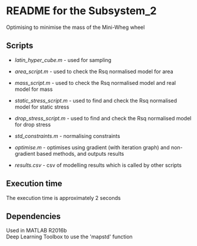 README for the Subsystem_2
==========================
Optimising to minimise the mass of the Mini-Wheg wheel

Scripts
-------

* *latin_hyper_cube.m* - used for sampling
* *area_script.m* - used to check the Rsq normalised model for area
* *mass_script.m* - used to check the Rsq normalised model and real model for mass
* *static_stress_script.m* - used to find and check the Rsq normalised model for static stress
* *drop_stress_script.m* - used to find and check the Rsq normalised model for drop stress  
  
* *std_constraints.m* - normalising constraints
* *optimise.m* - optimises using gradient (with iteration graph) and non-gradient based methods, and outputs results  
  
* *results.csv* - csv of modelling results which is called by other scripts

Execution time
-------
The execution time is approximately 2 seconds

Dependencies
-------
Used in MATLAB R2016b  
Deep Learning Toolbox to use the 'mapstd' function
